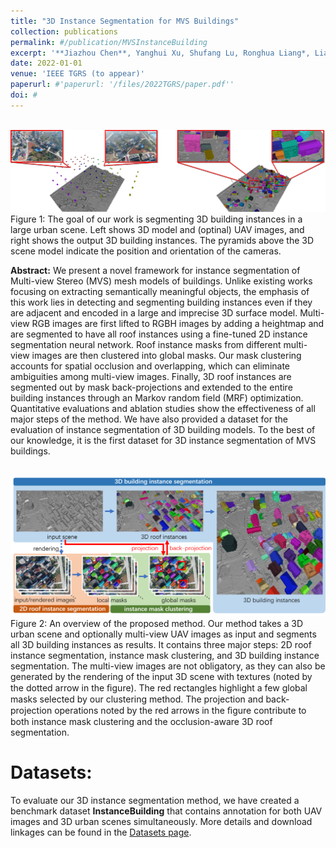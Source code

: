 ```yaml
---
title: "3D Instance Segmentation for MVS Buildings"
collection: publications
permalink: #/publication/MVSInstanceBuilding
excerpt: '**Jiazhou Chen**, Yanghui Xu, Shufang Lu, Ronghua Liang*, Liangliang Nan'
date: 2022-01-01
venue: 'IEEE TGRS (to appear)'
paperurl: #'paperurl: '/files/2022TGRS/paper.pdf''
doi: #
---
```

<br/><img src='/files/2022TGRS/teaser.png' alt=""><br>
Figure 1: The goal of our work is segmenting 3D building instances in a large urban scene. Left shows 3D model and (optinal) UAV images, and right shows the output 3D building instances. The pyramids above the 3D scene model indicate the position and orientation of the cameras.

<b>Abstract:</b> We present a novel framework for instance segmentation of Multi-view Stereo (MVS) mesh models of buildings. Unlike existing works focusing on extracting semantically meaningful objects, the emphasis of this work lies in detecting and segmenting building instances even if they are adjacent and encoded in a large and imprecise 3D surface model. Multi-view RGB images are first lifted to RGBH images by adding a heightmap and are segmented to have all roof instances using a fine-tuned 2D instance segmentation neural network. Roof instance masks from different multi-view images are then clustered into global masks. Our mask clustering accounts for spatial occlusion and overlapping, which can eliminate ambiguities among multi-view images. Finally, 3D roof instances are segmented out by mask back-projections and extended to the entire building instances through an Markov random field (MRF) optimization. Quantitative evaluations and ablation studies show the effectiveness of all major steps of the method. We have also provided a dataset for the evaluation of instance segmentation of 3D building models. To the best of our knowledge, it is the first dataset for 3D instance segmentation of MVS buildings. 


<br/><img src='/files/2022TGRS/pipeline.png' alt=""><br>
Figure 2: An overview of the proposed method. Our method takes a 3D urban scene and optionally multi-view UAV images as input and segments all 3D building instances as results. It contains three major steps: 2D roof instance segmentation, instance mask clustering, and 3D building instance segmentation. The multi-view images are not obligatory, as they can also be generated by the rendering of the input 3D scene with textures (noted by the dotted arrow in the ﬁgure). The red rectangles highlight a few global masks selected by our clustering method. The projection and back-projection operations noted by the red arrows in the ﬁgure contribute to both instance mask clustering and the occlusion-aware 3D roof segmentation.

<b>Datasets:</b> 
======
To evaluate our 3D instance segmentation method, we have created a benchmark dataset **InstanceBuilding** that contains annotation for both UAV images and 3D urban scenes simultaneously. More details and download linkages can be found in the [Datasets page](https://californiachen.github.io/datasets/).
